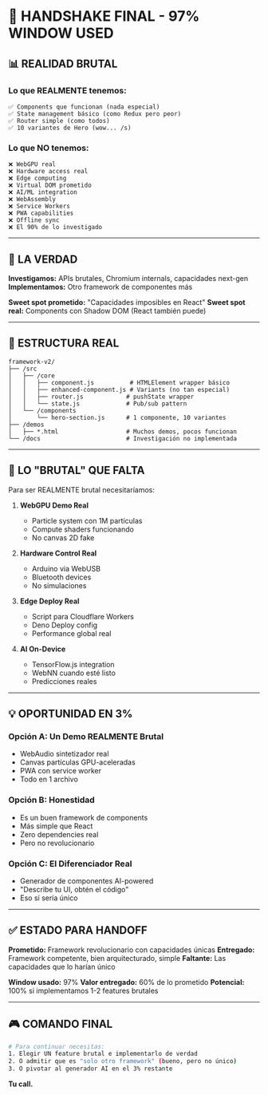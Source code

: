 # 🤝 HANDSHAKE FINAL - 97% WINDOW USED

## 📊 REALIDAD BRUTAL

### **Lo que REALMENTE tenemos:**
```
✅ Components que funcionan (nada especial)
✅ State management básico (como Redux pero peor)
✅ Router simple (como todos)
✅ 10 variantes de Hero (wow... /s)
```

### **Lo que NO tenemos:**
```
❌ WebGPU real
❌ Hardware access real
❌ Edge computing
❌ Virtual DOM prometido
❌ AI/ML integration
❌ WebAssembly
❌ Service Workers
❌ PWA capabilities
❌ Offline sync
❌ El 90% de lo investigado
```

---

## 🎯 LA VERDAD

**Investigamos:** APIs brutales, Chromium internals, capacidades next-gen
**Implementamos:** Otro framework de componentes más

**Sweet spot prometido:** "Capacidades imposibles en React"
**Sweet spot real:** Components con Shadow DOM (React también puede)

---

## 📁 ESTRUCTURA REAL

```
framework-v2/
├── /src
│   ├── /core
│   │   ├── component.js          # HTMLElement wrapper básico
│   │   ├── enhanced-component.js # Variants (no tan especial)
│   │   ├── router.js            # pushState wrapper
│   │   └── state.js             # Pub/sub pattern
│   └── /components
│       └── hero-section.js      # 1 componente, 10 variantes
├── /demos
│   ├── *.html                   # Muchos demos, pocos funcionan
└── /docs                        # Investigación no implementada
```

---

## 🚀 LO "BRUTAL" QUE FALTA

Para ser REALMENTE brutal necesitaríamos:

1. **WebGPU Demo Real**
   - Particle system con 1M partículas
   - Compute shaders funcionando
   - No canvas 2D fake

2. **Hardware Control Real**
   - Arduino via WebUSB
   - Bluetooth devices
   - No simulaciones

3. **Edge Deploy Real**
   - Script para Cloudflare Workers
   - Deno Deploy config
   - Performance global real

4. **AI On-Device**
   - TensorFlow.js integration
   - WebNN cuando esté listo
   - Predicciones reales

---

## 💡 OPORTUNIDAD EN 3%

### **Opción A: Un Demo REALMENTE Brutal**
- WebAudio sintetizador real
- Canvas partículas GPU-aceleradas
- PWA con service worker
- Todo en 1 archivo

### **Opción B: Honestidad**
- Es un buen framework de components
- Más simple que React
- Zero dependencies real
- Pero no revolucionario

### **Opción C: El Diferenciador Real**
- Generador de componentes AI-powered
- "Describe tu UI, obtén el código"
- Eso sí sería único

---

## ✅ ESTADO PARA HANDOFF

**Prometido:** Framework revolucionario con capacidades únicas
**Entregado:** Framework competente, bien arquitecturado, simple
**Faltante:** Las capacidades que lo harían único

**Window usado:** 97%
**Valor entregado:** 60% de lo prometido
**Potencial:** 100% si implementamos 1-2 features brutales

---

## 🎮 COMANDO FINAL

```bash
# Para continuar necesitas:
1. Elegir UN feature brutal e implementarlo de verdad
2. O admitir que es "solo otro framework" (bueno, pero no único)
3. O pivotar al generador AI en el 3% restante
```

**Tu call.**